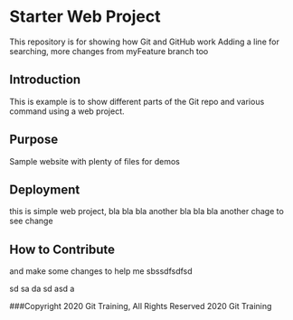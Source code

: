 # Starter Web Project

This repository is for showing how Git and GitHub work
Adding a line for searching,
more changes from myFeature branch too

## Introduction
This is example is to show different parts of the Git repo
and various command using a web project.

## Purpose

Sample website with plenty of files for demos

## Deployment

this is simple web project, bla bla bla
another bla bla bla
another chage to see change

## How to Contribute
and make some changes to help me
sbssdfsdfsd

sd
sa
da
sd
asd
a

###Copyright
2020 Git Training, All Rights Reserved
2020 Git Training